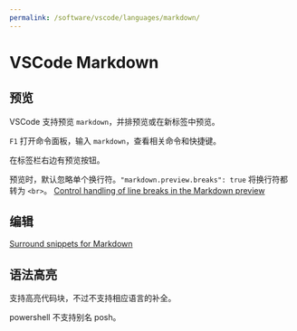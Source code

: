 ```yaml
---
permalink: /software/vscode/languages/markdown/
---
```


# VSCode Markdown

## 预览

VSCode 支持预览 `markdown`，并排预览或在新标签中预览。

`F1` 打开命令面板，输入 `markdown`，查看相关命令和快捷键。

在标签栏右边有预览按钮。

预览时，默认忽略单个换行符。`"markdown.preview.breaks": true` 将换行符都转为 `<br>`。
[Control handling of line breaks in the Markdown preview](https://code.visualstudio.com/updates/v1_14#_control-handling-of-line-breaks-in-the-markdown-preview)

## 编辑

[Surround snippets for Markdown](https://code.visualstudio.com/updates/v1_12#_surround-snippets-for-markdown)

## 语法高亮

支持高亮代码块，不过不支持相应语言的补全。

powershell 不支持别名 posh。

